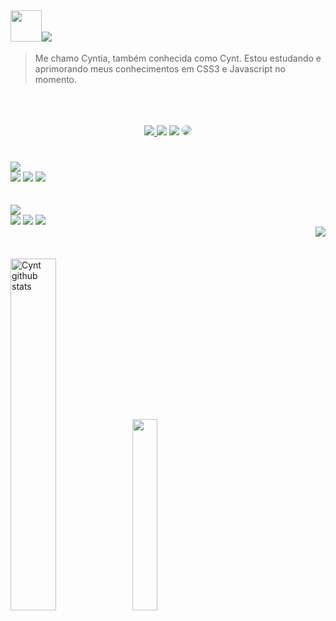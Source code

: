 
## <img src="https://media.giphy.com/media/VgCDAzcKvsR6OM0uWg/giphy.gif" width="50"><img src="https://img.shields.io/badge/ A little more about me... -ffbaca.svg?style=for-the-badge&">
> Me chamo Cyntia, também conhecida como Cynt.
> Estou estudando e aprimorando meus conhecimentos em CSS3 e Javascript no momento.
<br>
<br>
<br>
<div align="center"> 
<a href="https://instagram.com/cmooniz" target="_blank"><img src="https://img.shields.io/badge/Instagram-ea4d7f.svg?style=for-the-badge&logo=Instagram&logoColor=white"</a>
<a href = "https://www.linkedin.com/in/cyntia-muniz/"> <img src="https://img.shields.io/badge/linkedin-e08738.svg?style=for-the-badge&logo=linkedin&logoColor=white" target="_blank"></a>
<a href="https://www.behance.net/cyntiamuniz" target="_blank"><img src="https://img.shields.io/badge/Behance-886ea5?style=for-the-badge&logo=behance&logoColor=white style="border-radius: 30px" target="_blank"></a> 
<a href="https://www.behance.net/cyntiamuniz" target="_blank"><img src="https://img.shields.io/badge/DeviantArt-8dd154?style=for-the-badge&logo=deviantart&logoColor=white" style="border-radius: 30px" target="_blank"></a> 
 </div>
  
#
<img src="https://img.shields.io/badge/ Main Skills: -5c5c5c.svg?style=for-the-badge&">
<div>
<img src="https://img.shields.io/badge/HTML5-0D1117?style=for-the-badge&logo=html5&logoColor=FF6842">
<img src="https://img.shields.io/badge/CSS3-0D1117?style=for-the-badge&logo=html5&logoColor=60D1EA">
<img src="https://img.shields.io/badge/JAVASCRIPT-0D1117?style=for-the-badge&logo=html5&logoColor=FFBA1A">
</div>
<br>
<br>
<img src="https://img.shields.io/badge/ Studying in this moment:-5c5c5c.svg?style=for-the-badge&">
<div>
<img src="https://img.shields.io/badge/JAVASCRIPT-0D1117?style=for-the-badge&logo=html5&logoColor=FFBA1A">
  <img src="https://img.shields.io/badge/Node%20js-0D1117?style=for-the-badge&logo=html5&logoColor=94EA48">
<img src="https://img.shields.io/badge/React-0D1117?style=for-the-badge&logo=html5&logoColor=1E9BEE">
</div>
  <img src="https://images-wixmp-ed30a86b8c4ca887773594c2.wixmp.com/f/a2f60c3b-c0a5-4590-8ad5-2ffff35c4b22/d54cy5f-df490595-e894-432d-9e95-7ed3e59c1e88.gif?token=eyJ0eXAiOiJKV1QiLCJhbGciOiJIUzI1NiJ9.eyJzdWIiOiJ1cm46YXBwOjdlMGQxODg5ODIyNjQzNzNhNWYwZDQxNWVhMGQyNmUwIiwiaXNzIjoidXJuOmFwcDo3ZTBkMTg4OTgyMjY0MzczYTVmMGQ0MTVlYTBkMjZlMCIsIm9iaiI6W1t7InBhdGgiOiJcL2ZcL2EyZjYwYzNiLWMwYTUtNDU5MC04YWQ1LTJmZmZmMzVjNGIyMlwvZDU0Y3k1Zi1kZjQ5MDU5NS1lODk0LTQzMmQtOWU5NS03ZWQzZTU5YzFlODguZ2lmIn1dXSwiYXVkIjpbInVybjpzZXJ2aWNlOmZpbGUuZG93bmxvYWQiXX0.Tg3qJ-Y4RS40fbl0Jd5re28KMJwPQdTf_CO9rJPizys" align="right">
<br>
<br>
<br>

<div align="left">  
  <img width="38%"  src="https://github-readme-stats.vercel.app/api?username=cmooniz&show_icons=true&count_private=true&hide_border=true&title_color=ea4d7f&icon_color=ffbaca&text_color=ffd897&bg_color=0d1117" alt="Cynt github stats" /> 
  <img width="28%" src="https://github-readme-stats.vercel.app/api/top-langs/?username=cmooniz&layout=compact&hide_border=true&title_color=ea4d7f&text_color=ffd897&bg_color=0d1117" />
</div>
